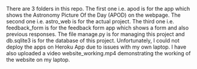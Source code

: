 There are 3 folders in this repo. The first one i.e. apod is for the app which shows the Astronomy Picture Of the Day (APOD) on the webpage. The second one i.e. astro_web is for the actual project. The third one i.e. feedback_form is for the feedback form app which shows a form and also previous responses. The file manage.py is for managing this project and db.sqlite3 is for the database of this project. Unfortunately, I could not deploy the apps on Heroku App due to issues with my own laptop. I have also uploaded a video website_working.mp4 demonstrating the working of the website on my laptop.
